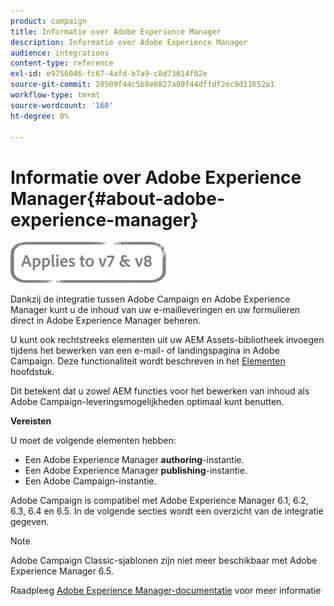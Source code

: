 ```yaml
---
product: campaign
title: Informatie over Adobe Experience Manager
description: Informatie over Adobe Experience Manager
audience: integrations
content-type: reference
exl-id: e9756046-fc67-4afd-b7a9-c8d73614f02e
source-git-commit: 20509f44c5b8e0827a09f44dffdf2ec9d11652a1
workflow-type: tm+mt
source-wordcount: '160'
ht-degree: 0%

---
```


# Informatie over Adobe Experience Manager{#about-adobe-experience-manager}

![](../../assets/common.svg)

Dankzij de integratie tussen Adobe Campaign en Adobe Experience Manager kunt u de inhoud van uw e-mailleveringen en uw formulieren direct in Adobe Experience Manager beheren.

U kunt ook rechtstreeks elementen uit uw AEM Assets-bibliotheek invoegen tijdens het bewerken van een e-mail- of landingspagina in Adobe Campaign. Deze functionaliteit wordt beschreven in het [Elementen](../../integrations/using/sharing-assets-with-adobe-experience-cloud.md) hoofdstuk.

Dit betekent dat u zowel AEM functies voor het bewerken van inhoud als Adobe Campaign-leveringsmogelijkheden optimaal kunt benutten.

**Vereisten**

U moet de volgende elementen hebben:

* Een Adobe Experience Manager **authoring**-instantie.
* Een Adobe Experience Manager **publishing**-instantie.
* Een Adobe Campaign-instantie.

Adobe Campaign is compatibel met Adobe Experience Manager 6.1, 6.2, 6.3, 6.4 en 6.5. In de volgende secties wordt een overzicht van de integratie gegeven.

>[!NOTE]
>
>Adobe Campaign Classic-sjablonen zijn niet meer beschikbaar met Adobe Experience Manager 6.5.

Raadpleeg [Adobe Experience Manager-documentatie](https://experienceleague.adobe.com/docs/experience-manager-65/classic-ui/campaign/classic-personalization-ac-campaign.html) voor meer informatie
